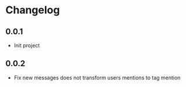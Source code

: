 # Changelog

## 0.0.1
 - Init project

## 0.0.2
 - Fix new messages does not transform users mentions to tag mention